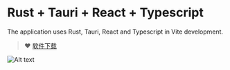 # Rust + Tauri + React + Typescript

The application uses Rust, Tauri, React and Typescript in Vite development.

> ❤️ [软件下载](https://lolfrank.cn)

![Alt text](https://cdn.syjun.vip/frank/re.png)

